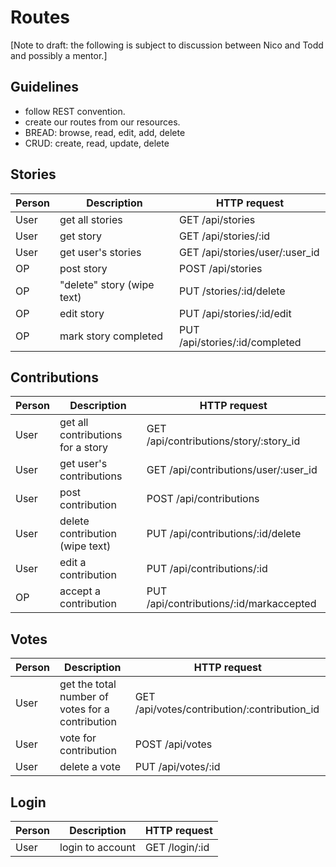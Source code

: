 # Routes

[Note to draft: the following is subject to discussion between Nico and Todd and possibly a mentor.]

## Guidelines
* follow REST convention.
* create our routes from our resources.
* BREAD: browse, read, edit, add, delete
* CRUD: create, read, update, delete

## Stories
| Person  | Description | HTTP request | 
| ----- | ----- | ----- |
| User | get all stories  | GET /api/stories |
| User | get story | GET /api/stories/:id |
|User | get user's stories | GET /api/stories/user/:user_id |
| OP  | post story  | POST /api/stories |
| OP | "delete" story (wipe text) | PUT /stories/:id/delete | 
| OP | edit story | PUT /api/stories/:id/edit |
| OP | mark story completed | PUT /api/stories/:id/completed |
## Contributions
| Person  | Description | HTTP request | 
| ----- | ----- | ----- |
| User | get all contributions for a story | GET /api/contributions/story/:story_id |
|User | get user's contributions | GET /api/contributions/user/:user_id |
| User | post contribution  | POST /api/contributions |
| User | delete contribution (wipe text) | PUT /api/contributions/:id/delete | 
| User | edit a contribution | PUT /api/contributions/:id |
| OP | accept a contribution | PUT /api/contributions/:id/markaccepted |

## Votes
| Person  | Description | HTTP request | 
| ----- | ----- | ----- |
| User | get the total number of votes for a contribution | GET /api/votes/contribution/:contribution_id |
| User | vote for contribution | POST /api/votes |
| User | delete a vote | PUT /api/votes/:id | sets `active` field to false |

## Login
| Person  | Description | HTTP request | 
| ----- | ----- | ----- |
| User | login to account | GET /login/:id |